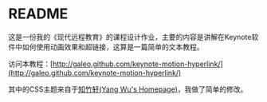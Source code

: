 # README

这是一份我的《现代远程教育》的课程设计作业，主要的内容是讲解在Keynote软件中如何使用动画效果和超链接，这算是一篇简单的文本教程。

访问本教程：[http://galeo.github.com/keynote-motion-hyperlink/](http://galeo.github.com/keynote-motion-hyperlink/)

其中的CSS主题来自于[知竹轩(Yang Wu's Homepage)](http://wuyang.yangsheep.net)，我做了简单的修改。

